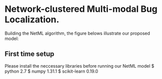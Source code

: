 # Network-clustered Multi-modal Bug Localization.
Building the NetML algorithm, the figure belows illustrate our proposed model:

First time setup
----------------
Please install the neccessary libraries before running our NetML model 
$ python 2.7
$ numpy 1.31.1
$ scikit-learn 0.19.0
